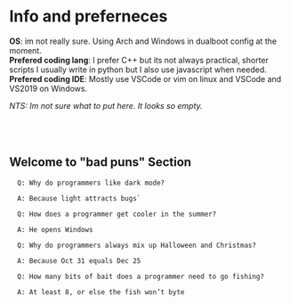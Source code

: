 # Info and preferneces
**OS**: im not really sure. Using Arch and Windows in dualboot config at the moment. <br>
**Prefered coding lang**: I prefer C++ but its not always practical, shorter scripts I usually write in python but I also use javascript when needed. <br>
**Prefered coding IDE**: Mostly use VSCode or vim on linux and VSCode and VS2019 on Windows. <br>

<em>NTS: Im not sure what to put here. It looks so empty.</em>
<br>
<br>
<br>
<br>
## Welcome to "bad puns" Section

```
  Q: Why do programmers like dark mode? 

  A: Because light attracts bugs`
```

```
  Q: How does a programmer get cooler in the summer?

  A: He opens Windows
```

```
  Q: Why do programmers always mix up Halloween and Christmas?

  A: Because Oct 31 equals Dec 25
```

```
  Q: How many bits of bait does a programmer need to go fishing?

  A: At least 8, or else the fish won’t byte
```
